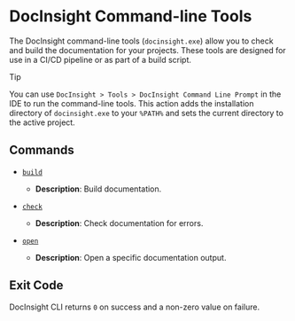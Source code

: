 # DocInsight Command-line Tools

The DocInsight command-line tools (`docinsight.exe`) allow you to check and build the documentation for your projects. These tools are designed for use in a CI/CD pipeline or as part of a build script.

> [!TIP]
>
> You can use `DocInsight > Tools > DocInsight Command Line Prompt` in the IDE to run the command-line tools. This action adds the installation directory of `docinsight.exe` to your `%PATH%` and sets the current directory to the active project.

## Commands

- [`build`](./build.md)
  - **Description**: Build documentation.

- [`check`](./check.md)
  - **Description**: Check documentation for errors.

- [`open`](./open.md)
  - **Description**: Open a specific documentation output.

## Exit Code

DocInsight CLI returns `0` on success and a non-zero value on failure.
